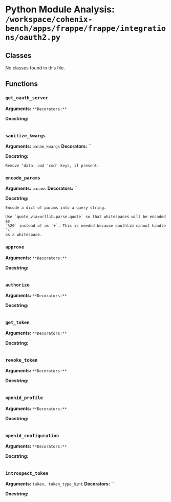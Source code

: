 # Python Module Analysis: `/workspace/cohenix-bench/apps/frappe/frappe/integrations/oauth2.py`

## Classes

No classes found in this file.


## Functions

### `get_oauth_server`
**Arguments:** ``
**Decorators:** ``

**Docstring:**
```

```
### `sanitize_kwargs`
**Arguments:** `param_kwargs`
**Decorators:** ``

**Docstring:**
```
Remove 'data' and 'cmd' keys, if present.
```
### `encode_params`
**Arguments:** `params`
**Decorators:** ``

**Docstring:**
```
Encode a dict of params into a query string.

Use `quote_via=urllib.parse.quote` so that whitespaces will be encoded as
`%20` instead of as `+`. This is needed because oauthlib cannot handle `+`
as a whitespace.
```
### `approve`
**Arguments:** ``
**Decorators:** ``

**Docstring:**
```

```
### `authorize`
**Arguments:** ``
**Decorators:** ``

**Docstring:**
```

```
### `get_token`
**Arguments:** ``
**Decorators:** ``

**Docstring:**
```

```
### `revoke_token`
**Arguments:** ``
**Decorators:** ``

**Docstring:**
```

```
### `openid_profile`
**Arguments:** ``
**Decorators:** ``

**Docstring:**
```

```
### `openid_configuration`
**Arguments:** ``
**Decorators:** ``

**Docstring:**
```

```
### `introspect_token`
**Arguments:** `token, token_type_hint`
**Decorators:** ``

**Docstring:**
```

```

